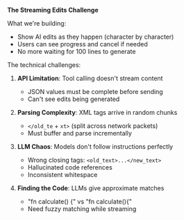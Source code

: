 **The Streaming Edits Challenge**

What we're building:
- Show AI edits as they happen (character by character)
- Users can see progress and cancel if needed
- No more waiting for 100 lines to generate

The technical challenges:
1. **API Limitation**: Tool calling doesn't stream content
   - JSON values must be complete before sending
   - Can't see edits being generated
   
2. **Parsing Complexity**: XML tags arrive in random chunks
   - `</old_te` + `xt>` (split across network packets)
   - Must buffer and parse incrementally
   
3. **LLM Chaos**: Models don't follow instructions perfectly
   - Wrong closing tags: `<old_text>...</new_text>`
   - Hallucinated code references
   - Inconsistent whitespace

4. **Finding the Code**: LLMs give approximate matches
   - "fn calculate() {" vs "fn  calculate(){"
   - Need fuzzy matching while streaming